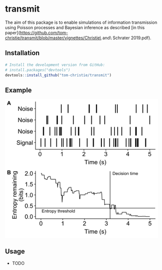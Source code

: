 # transmit 

The aim of this package is to enable simulations of information transmission using Poisson processes and Bayesian inference as described [in this paper](https://github.com/tom-christie/transmit/blob/master/vignettes/Christie\ and\ Schrater 2019.pdf).

## Installation

```r
# Install the development version from GitHub:
# install.packages("devtools")
devtools::install_github("tom-christie/transmit")
```

## Example

<img src="https://github.com/tom-christie/transmit/blob/master/inst/entropy_decrease_example.png?raw=true" width="600"/>

## Usage

* TODO



